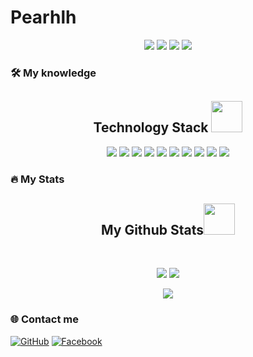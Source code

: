 # Pearhlh

<p align="center">
  <img src="https://komarev.com/ghpvc/?username=Pearhlh">
  <img src="https://shields.io/github/stars/Pearhlh">
  <img src="https://img.shields.io/github/followers/Pearhlh">
  <img src="https://img.shields.io/static/v1?label=%F0%9F%8C%9F&message=Love%20coding&style=style=flat&color=red">
</p>

### 🛠 My knowledge 
<h2 align="center">Technology Stack <img src="https://github.com/ritik307/ritik307/blob/main/images/laptop.gif" width="50"></h2>
<p align="center">
<img src="https://img.shields.io/badge/-HTML5-E34F26?style=flat-square&logo=html5&logoColor=white"/>
<img src="https://img.shields.io/badge/-CSS3-1572B6?style=flat-square&logo=css3"/>
<img src="https://img.shields.io/badge/SASS-hotpink.svg?style=flat-square&logo=SASS&logoColor=white"/>
<img src="https://img.shields.io/badge/tailwindcss-%2338B2AC.svg?style=flat-square&logo=tailwind-css&logoColor=white"/>
<img src="https://img.shields.io/badge/-JavaScript-black?style=flat-square&logo=javascript"/>
<img src="https://img.shields.io/badge/-React-black?style=flat-square&logo=react"/>
<img src="https://img.shields.io/badge/C-00599C?style=flat-square&logo=c&logoColor=white"/>
<img src="https://img.shields.io/badge/-Java-E34A86?style=flat-square&logo=java"/>
<img src="https://img.shields.io/badge/-C++-00599C?style=flat-square&logo=c"/>
<img src="https://img.shields.io/badge/-Git-black?style=flat-square&logo=git"/>
</p>


### :fire: My Stats
<h2 align="center">
  My Github Stats<img src="https://media.giphy.com/media/VgCDAzcKvsR6OM0uWg/giphy.gif" width="50">
</h2>
 
<br>

<p align = "center">
  <img  src = "https://github-readme-stats.vercel.app/api?username=Pearhlh&show_icons=true&theme=radical&line_height=27">
  <img src = "https://github-readme-stats.vercel.app/api/top-langs/?username=Pearhlh&hide=html,css,java,shaderlab,kotlin,hlsl&theme=radical">
</p>

<p align = "center">
 <img  src="https://github-readme-streak-stats.herokuapp.com/?user=Pearhlh&show_icons=true&locale=en&theme=radical&line_height=0" />
</p> 
 




### 🌐️ Contact me

[![GitHub](https://img.shields.io/badge/github-%23121011.svg?style=for-the-badge&logo=github&logoColor=white)](https://github.com/Pearhlh)
[![Facebook](https://img.shields.io/badge/Facebook-%231877F2.svg?style=for-the-badge&logo=Facebook&logoColor=white)](https://www.facebook.com/le.huygia.19/)











